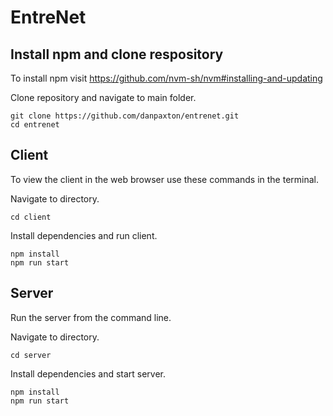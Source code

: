 # EntreNet

## Install npm and clone respository
To install npm visit https://github.com/nvm-sh/nvm#installing-and-updating

Clone repository and navigate to main folder.
```
git clone https://github.com/danpaxton/entrenet.git
cd entrenet
```

## Client
To view the client in the web browser use these commands in the terminal.

Navigate to directory.
```
cd client
```

Install dependencies and run client.
```
npm install
npm run start
```

## Server
Run the server from the command line.

Navigate to directory.
```
cd server
```

Install dependencies and start server.
```
npm install
npm run start